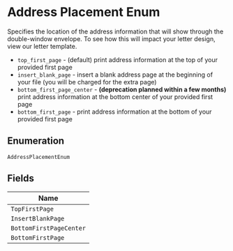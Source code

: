 
# Address Placement Enum

Specifies the location of the address information that will show through the double-window envelope. To see how this will impact your letter design, view our letter template.

* `top_first_page` - (default) print address information at the top of your provided first page
* `insert_blank_page` - insert a blank address page at the beginning of your file (you will be charged for the extra page)
* `bottom_first_page_center` - **(deprecation planned within a few months)** print address information at the bottom center of your provided first page
* `bottom_first_page` - print address information at the bottom of your provided first page

## Enumeration

`AddressPlacementEnum`

## Fields

| Name |
|  --- |
| `TopFirstPage` |
| `InsertBlankPage` |
| `BottomFirstPageCenter` |
| `BottomFirstPage` |

